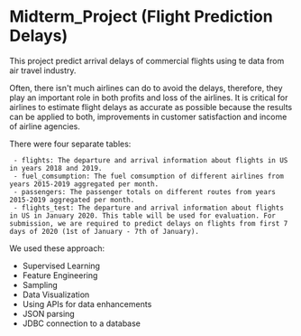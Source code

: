 # Midterm_Project (Flight Prediction Delays)

This project predict arrival delays of commercial flights using te data from air travel industry.

Often, there isn't much airlines can do to avoid the delays, therefore, they play an important role in both profits and loss of the airlines. 
It is critical for airlines to estimate flight delays as accurate as possible because the results can be applied to both, 
improvements in customer satisfaction and income of airline agencies.

There were four separate tables:

     - flights: The departure and arrival information about flights in US in years 2018 and 2019.
     - fuel_comsumption: The fuel comsumption of different airlines from years 2015-2019 aggregated per month.
     - passengers: The passenger totals on different routes from years 2015-2019 aggregated per month.
     - flights_test: The departure and arrival information about flights in US in January 2020. This table will be used for evaluation. For submission, we are required to predict delays on flights from first 7 days of 2020 (1st of January - 7th of January). 

We used these approach: 
 - Supervised Learning
 - Feature Engineering
 - Sampling
 - Data Visualization
 - Using APIs for data enhancements
 - JSON parsing
 - JDBC connection to a database 
